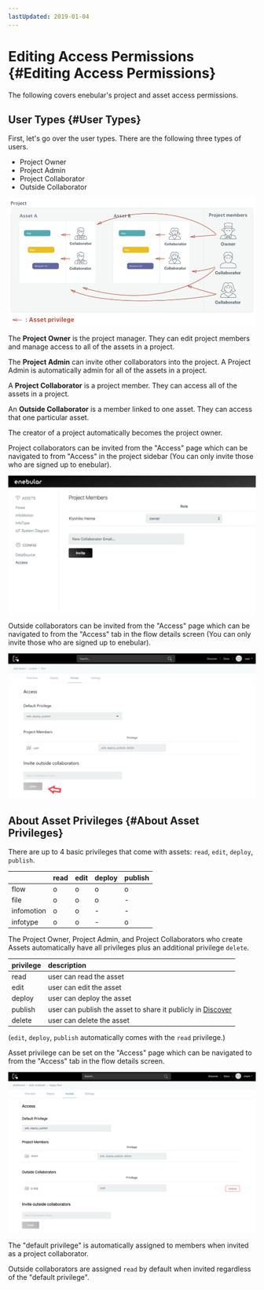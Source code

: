 ```yaml
---
lastUpdated: 2019-01-04
---
```


# Editing Access Permissions {#Editing Access Permissions}

The following covers enebular's project and asset access permissions.

## User Types {#User Types}

First, let's go over the user types. There are the following three types of users.

- Project Owner
- Project Admin
- Project Collaborator
- Outside Collaborator

![assetPriviliege](./../../img/Config/Access-assetPriviliege.png)

The **Project Owner** is the project manager. They can edit project members and manage access to all of the assets in a project.

The **Project Admin** can invite other collaborators into the project. A Project Admin is automatically admin for all of the assets in a project.

A **Project Collaborator** is a project member. They can access all of the assets in a project.

An **Outside Collaborator** is a member linked to one asset. They can access that one particular asset.

The creator of a project automatically becomes the project owner.

Project collaborators can be invited from the "Access" page which can be navigated to from "Access" in the project sidebar (You can only invite those who are signed up to enebular).

![projectMembers](./../../img/Config/Access-projectMembers.png)

Outside collaborators can be invited from the "Access" page which can be navigated to from the "Access" tab in the flow details screen (You can only invite those who are signed up to enebular).

![Access-invite](./../../img/Config/Access-invite.png)

## About Asset Privileges {#About Asset Privileges}

There are up to 4 basic privileges that come with assets: `read`, `edit`, `deploy`, `publish`.

|            | read | edit | deploy | publish |
| :--------- | :--- | :--- | :----- | :------ |
| flow       | o    | o    | o      | o       |
| file       | o    | o    | o      | -       |
| infomotion | o    | o    | -      | -       |
| infotype   | o    | o    | -      | o       |

The Project Owner, Project Admin, and Project Collaborators who create Assets automatically have all privileges plus an additional privilege `delete`.

| privilege | description                                                                                  |
| :-------- | :------------------------------------------------------------------------------------------- |
| read      | user can read the asset                                                                      |
| edit      | user can edit the asset                                                                      |
| deploy    | user can deploy the asset                                                                    |
| publish   | user can publish the asset to share it publicly in [Discover](https://enebular.com/discover) |
| delete    | user can delete the asset                                                                    |

(`edit`, `deploy`, `publish` automatically comes with the `read` privilege.)

Asset privilege can be set on the "Access" page which can be navigated to from the "Access" tab in the flow details screen.

![Access-role](./../../img/Config/Access-role.png)

The "default privilege" is automatically assigned to members when invited as a project collaborator.

Outside collaborators are assigned `read` by default when invited regardless of the "default privilege".
